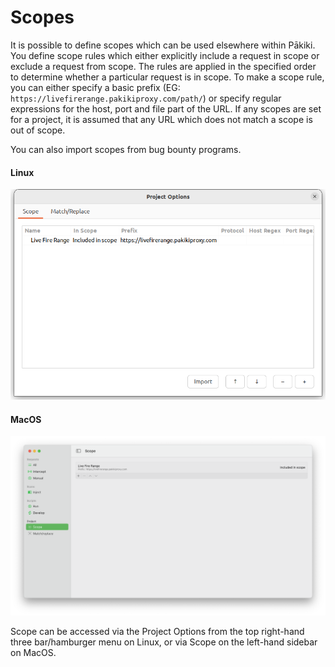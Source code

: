 # Scopes

It is possible to define scopes which can be used elsewhere within Pākiki. You define scope rules which either explicitly include a request in scope or exclude a request from scope. The rules are applied in the specified order to determine whether a particular request is in scope. To make a scope rule, you can either specify a basic prefix (EG: `https://livefirerange.pakikiproxy.com/path/`) or specify regular expressions for the host, port and file part of the URL. If any scopes are set for a project, it is assumed that any URL which does not match a scope is out of scope.

You can also import scopes from bug bounty programs.

<!-- tabs:start -->

#### **Linux**

<picture>
  <source media="(prefers-color-scheme: dark)" srcset="../_media/Linux/Dark/Scope.png">
  <img alt="Scope" src="../_media/Linux/Light/Scope.png">
</picture>

#### **MacOS**

<picture>
  <source media="(prefers-color-scheme: dark)" srcset="../_media/Mac/Dark/Scope.png">
  <img alt="Scope" src="../_media/Mac/Light/Scope.png">
</picture>

<!-- tabs:end -->

Scope can be accessed via the Project Options from the top right-hand three bar/hamburger menu on Linux, or via Scope on the left-hand sidebar on MacOS.